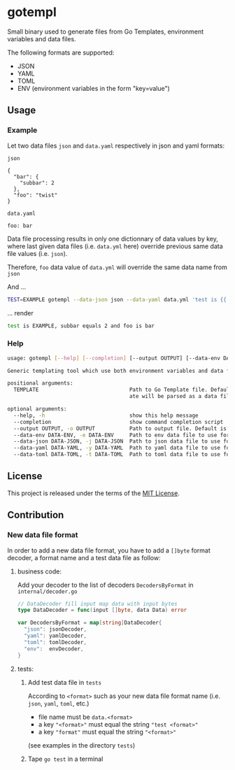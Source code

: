 # gotempl

Small binary used to generate files from Go Templates, environment variables and data files.

The following formats are supported:

- JSON
- YAML
- TOML
- ENV (environment variables in the form "key=value")

## Usage

### Example

Let two data files `json` and `data.yaml` respectively in json and yaml formats:

`json`

```json: json
{
  "bar": {
    "subbar": 2
  },
  "foo": "twist"
}
```

`data.yaml`

```yaml: data.yml
foo: bar
```

Data file processing results in only one dictionnary of data values by key, where last given data files (i.e. `data.yml` here) override previous same data file values (i.e. `json`).

Therefore, `foo` data value of `data.yml` will override the same data name from `json`

And ...

```bash
TEST=EXAMPLE gotempl --data-json json --data-yaml data.yml 'test is {{ .Env.TEST }}, subbar equals {{ .Data.bar.subbar }} and foo is {{ .Data.foo }}'
```

... render

```bash
test is EXAMPLE, subbar equals 2 and foo is bar
```

### Help

```bash
usage: gotempl [--help] [--completion] [--output OUTPUT] [--data-env DATA-ENV [DATA-ENV ...]] [--data-json DATA-JSON [DATA-JSON ...]] [--data-yaml DATA-YAML [DATA-YAML ...]] [--data-toml DATA-TOML [DATA-TOML ...]] [TEMPLATE]

Generic templating tool which use both environment variables and data files as template data

positional arguments:
  TEMPLATE                             Path to Go Template file. Default is stdin. Caution: if you a template argument just after a data file argument, the templ
                                       ate will be parsed as a data file. Example: "TEST env var is {{ .Env.TEST }} and TEST data value is {{ .Data.TEST }}."

optional arguments:
  --help, -h                           show this help message
  --completion                         show command completion script
  --output OUTPUT, -o OUTPUT           Path to output file. Default is stdout
  --data-env DATA-ENV, -e DATA-ENV     Path to env data file to use for templating
  --data-json DATA-JSON, -j DATA-JSON  Path to json data file to use for templating
  --data-yaml DATA-YAML, -y DATA-YAML  Path to yaml data file to use for templating
  --data-toml DATA-TOML, -t DATA-TOML  Path to toml data file to use for templating
```

## License

This project is released under the terms of the [MIT License](./LICENSE.txt).

## Contribution

### New data file format

In order to add a new data file format, you have to add a `[]byte` format decoder, a format name and a test data file as follow:

1. business code:

    Add your decoder to the list of decoders `DecodersByFormat` in `internal/decoder.go`

    ```go
    // DataDecoder fill input map data with input bytes
    type DataDecoder = func(input []byte, data Data) error

    var DecodersByFormat = map[string]DataDecoder{
      "json": jsonDecoder,
      "yaml": yamlDecoder,
      "toml": tomlDecoder,
      "env":  envDecoder,
    }
    ```

2. tests:

    1. Add test data file in `tests`

        According to `<format>` such as your new data file format name (i.e. `json`, `yaml`, `toml`, etc.)
        - file name must be `data.<format>`
        - a key `"<format>"` must equal the string `"test <format>"`
        - a key `"format"` must equal the string `"<format>"`

        (see examples in the directory `tests`)

    2. Tape `go test` in a terminal
